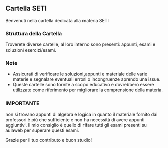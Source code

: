 
## Cartella SETI

Benvenuti nella cartella dedicata alla materia SETI

### Struttura della Cartella

Troverete diverse cartelle, al loro interno sono presenti: appunti, esami e soluzioni esercizi/esami.

### Note

- Assicurati di verificare le soluzioni,appunti e materiale delle varie materie e segnalare eventuali errori o incongruenze aprendo una issue.
- Queste cartelle sono fornite a scopo educativo e dovrebbero essere utilizzate come riferimento per migliorare la comprensione della materia.


### IMPORTANTE
non si trovano appunti di algebra e logica in quanto il materiale fornito dai professori è più che sufficiente e non ha necessità di avere appunti aggiuntivi. 
Il mio consiglio è quello di rifare tutti gli esami presenti su aulaweb per superare questi esami.

Grazie per il tuo contributo e buon studio!
